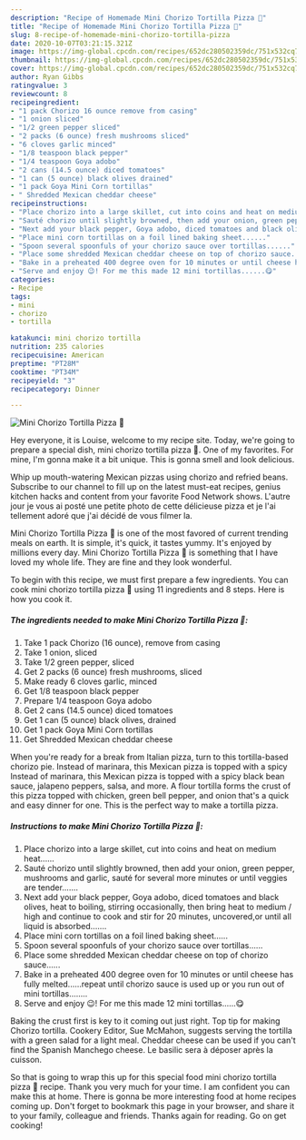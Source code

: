 ```yaml
---
description: "Recipe of Homemade Mini Chorizo Tortilla Pizza 🍕"
title: "Recipe of Homemade Mini Chorizo Tortilla Pizza 🍕"
slug: 8-recipe-of-homemade-mini-chorizo-tortilla-pizza
date: 2020-10-07T03:21:15.321Z
image: https://img-global.cpcdn.com/recipes/652dc280502359dc/751x532cq70/mini-chorizo-tortilla-pizza-🍕-recipe-main-photo.jpg
thumbnail: https://img-global.cpcdn.com/recipes/652dc280502359dc/751x532cq70/mini-chorizo-tortilla-pizza-🍕-recipe-main-photo.jpg
cover: https://img-global.cpcdn.com/recipes/652dc280502359dc/751x532cq70/mini-chorizo-tortilla-pizza-🍕-recipe-main-photo.jpg
author: Ryan Gibbs
ratingvalue: 3
reviewcount: 8
recipeingredient:
- "1 pack Chorizo 16 ounce remove from casing"
- "1 onion sliced"
- "1/2 green pepper sliced"
- "2 packs (6 ounce) fresh mushrooms sliced"
- "6 cloves garlic minced"
- "1/8 teaspoon black pepper"
- "1/4 teaspoon Goya adobo"
- "2 cans (14.5 ounce) diced tomatoes"
- "1 can (5 ounce) black olives drained"
- "1 pack Goya Mini Corn tortillas"
- " Shredded Mexican cheddar cheese"
recipeinstructions:
- "Place chorizo into a large skillet, cut into coins and heat on medium heat......"
- "Sauté chorizo until slightly browned, then add your onion, green pepper, mushrooms and garlic, sauté for several more minutes or until veggies are tender......."
- "Next add your black pepper, Goya adobo, diced tomatoes and black olives, heat to boiling, stirring occasionally, then bring heat to medium / high and continue to cook and stir for 20 minutes, uncovered,or until all liquid is absorbed......."
- "Place mini corn tortillas on a foil lined baking sheet......"
- "Spoon several spoonfuls of your chorizo sauce over tortillas......"
- "Place some shredded Mexican cheddar cheese on top of chorizo sauce......"
- "Bake in a preheated 400 degree oven for 10 minutes or until cheese has fully melted......repeat until chorizo sauce is used up or you run out of mini tortillas........"
- "Serve and enjoy 😉! For me this made 12 mini tortillas......😋"
categories:
- Recipe
tags:
- mini
- chorizo
- tortilla

katakunci: mini chorizo tortilla 
nutrition: 235 calories
recipecuisine: American
preptime: "PT28M"
cooktime: "PT34M"
recipeyield: "3"
recipecategory: Dinner

---
```



![Mini Chorizo Tortilla Pizza 🍕](https://img-global.cpcdn.com/recipes/652dc280502359dc/751x532cq70/mini-chorizo-tortilla-pizza-🍕-recipe-main-photo.jpg)

Hey everyone, it is Louise, welcome to my recipe site. Today, we're going to prepare a special dish, mini chorizo tortilla pizza 🍕. One of my favorites. For mine, I'm gonna make it a bit unique. This is gonna smell and look delicious.

Whip up mouth-watering Mexican pizzas using chorizo and refried beans. Subscribe to our channel to fill up on the latest must-eat recipes, genius kitchen hacks and content from your favorite Food Network shows. L&#39;autre jour je vous ai posté une petite photo de cette délicieuse pizza et je l&#39;ai tellement adoré que j&#39;ai décidé de vous filmer la.

Mini Chorizo Tortilla Pizza 🍕 is one of the most favored of current trending meals on earth. It is simple, it's quick, it tastes yummy. It's enjoyed by millions every day. Mini Chorizo Tortilla Pizza 🍕 is something that I have loved my whole life. They are fine and they look wonderful.


To begin with this recipe, we must first prepare a few ingredients. You can cook mini chorizo tortilla pizza 🍕 using 11 ingredients and 8 steps. Here is how you cook it.

<!--inarticleads1-->

##### The ingredients needed to make Mini Chorizo Tortilla Pizza 🍕:

1. Take 1 pack Chorizo (16 ounce), remove from casing
1. Take 1 onion, sliced
1. Take 1/2 green pepper, sliced
1. Get 2 packs (6 ounce) fresh mushrooms, sliced
1. Make ready 6 cloves garlic, minced
1. Get 1/8 teaspoon black pepper
1. Prepare 1/4 teaspoon Goya adobo
1. Get 2 cans (14.5 ounce) diced tomatoes
1. Get 1 can (5 ounce) black olives, drained
1. Get 1 pack Goya Mini Corn tortillas
1. Get  Shredded Mexican cheddar cheese


When you&#39;re ready for a break from Italian pizza, turn to this tortilla-based chorizo pie. Instead of marinara, this Mexican pizza is topped with a spicy Instead of marinara, this Mexican pizza is topped with a spicy black bean sauce, jalapeno peppers, salsa, and more. A flour tortilla forms the crust of this pizza topped with chicken, green bell pepper, and onion that&#39;s a quick and easy dinner for one. This is the perfect way to make a tortilla pizza. 

<!--inarticleads2-->

##### Instructions to make Mini Chorizo Tortilla Pizza 🍕:

1. Place chorizo into a large skillet, cut into coins and heat on medium heat......
1. Sauté chorizo until slightly browned, then add your onion, green pepper, mushrooms and garlic, sauté for several more minutes or until veggies are tender.......
1. Next add your black pepper, Goya adobo, diced tomatoes and black olives, heat to boiling, stirring occasionally, then bring heat to medium / high and continue to cook and stir for 20 minutes, uncovered,or until all liquid is absorbed.......
1. Place mini corn tortillas on a foil lined baking sheet......
1. Spoon several spoonfuls of your chorizo sauce over tortillas......
1. Place some shredded Mexican cheddar cheese on top of chorizo sauce......
1. Bake in a preheated 400 degree oven for 10 minutes or until cheese has fully melted......repeat until chorizo sauce is used up or you run out of mini tortillas........
1. Serve and enjoy 😉! For me this made 12 mini tortillas......😋


Baking the crust first is key to it coming out just right. Top tip for making Chorizo tortilla. Cookery Editor, Sue McMahon, suggests serving the tortilla with a green salad for a light meal. Cheddar cheese can be used if you can&#39;t find the Spanish Manchego cheese. Le basilic sera à déposer après la cuisson. 

So that is going to wrap this up for this special food mini chorizo tortilla pizza 🍕 recipe. Thank you very much for your time. I am confident you can make this at home. There is gonna be more interesting food at home recipes coming up. Don't forget to bookmark this page in your browser, and share it to your family, colleague and friends. Thanks again for reading. Go on get cooking!
